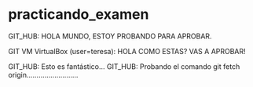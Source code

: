 # practicando_examen

GIT_HUB: HOLA MUNDO, ESTOY PROBANDO PARA APROBAR.

GIT VM VirtualBox (user=teresa): HOLA  COMO ESTAS? VAS A APROBAR!

GIT_HUB: Esto es fantástico...
GIT_HUB: Probando el comando git fetch origin..........................

